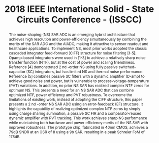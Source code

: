 ---
title: 2018 IEEE International Solid - State Circuits Conference - (ISSCC)

authors:
- Shaolan Li
- Bo Qiao
- Miguel Gandara
- Nan Sun

publishDate: "2018-02-11"

summary: ISSCC, 2018

abstract: "The noise-shaping (NS) SAR ADC is an emerging hybrid architecture that achieves high resolution and power-efficiency simultaneously by combining the merits of the SAR ADC and the AIADC, making it attractive to sensor readout and healthcare applications. To implement NS, most prior works adopted the classic cascaded integrator feed-forward (CIFF) structure for noise filtering [1-5]. Opamp-based integrators were used in [1-3] to achieve a relatively sharp noise transfer function (NTF), but at the cost of power and scaling friendliness. Reference [4] demonstrated 2 nd -order NS using fully passive switched-capacitor (SC) integrators, but has limited NS and thermal noise performance. Reference [5] combines passive SC filters with a dynamic amplifier (D-amp) to achieve good noise and power, but is vulnerable to process-voltage-temperature (PVT) variations. In addition, no prior NS SAR has realized complex NTF zeros for optimum NS. This presents a need for an NS SAR ADC that can combine optimized NTF, power efficiency and PVT robustness. To overcome the limitations of existing work, instead of adopting the CIFF structure, this paper presents a 2 nd -order NS SAR ADC using an error-feedback (EF) structure. It highlights the capability of realizing optimized complex NTF zeros by simply using charge sharing summation, a passive SC FIR and a comparator-reused dynamic amplifier with PVT tracking. This work achieves sharp NS performance while maintaining both hardware and power efficiency merits of the NS SAR with improved robustness. The prototype chip, fabricated in 40nm CMOS, achieves a 79dB SNDR at an OSR of 8 using a 9b SAR, resulting in a peak Schreier FoM of 178dB."

publication_types: ["1"]

publication: "2018 IEEE International Solid - State Circuits Conference - (ISSCC)"



links:
- name: IEEE Xplore
  url: https://ieeexplore.ieee.org/document/8310270/
---